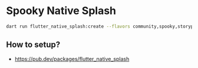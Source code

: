 # Spooky Native Splash

```sh
dart run flutter_native_splash:create --flavors community,spooky,storypad
```

## How to setup?

- https://pub.dev/packages/flutter_native_splash
